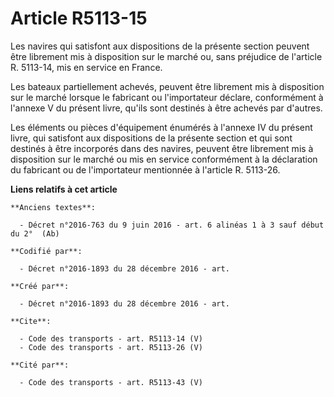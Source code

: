 # Article R5113-15

Les navires qui satisfont aux dispositions de la présente section peuvent être librement mis à disposition sur le marché ou,
sans préjudice de l'article R. 5113-14, mis en service en France. 

Les bateaux partiellement achevés, peuvent être librement mis à disposition sur le marché lorsque le fabricant ou
l'importateur déclare, conformément à l'annexe V du présent livre, qu'ils sont destinés à être achevés par d'autres. 

Les éléments ou pièces d'équipement énumérés à l'annexe IV du présent livre, qui satisfont aux dispositions de la présente
section et qui sont destinés à être incorporés dans des navires, peuvent être librement mis à disposition sur le marché ou
mis en service conformément à la déclaration du fabricant ou de l'importateur mentionnée à l'article R. 5113-26.

**Liens relatifs à cet article**

	**Anciens textes**:

	  - Décret n°2016-763 du 9 juin 2016 - art. 6 alinéas 1 à 3 sauf début du 2°  (Ab)

	**Codifié par**:

	  - Décret n°2016-1893 du 28 décembre 2016 - art.

	**Créé par**:

	  - Décret n°2016-1893 du 28 décembre 2016 - art.

	**Cite**:

	  - Code des transports - art. R5113-14 (V)
	  - Code des transports - art. R5113-26 (V)

	**Cité par**:

	  - Code des transports - art. R5113-43 (V)
